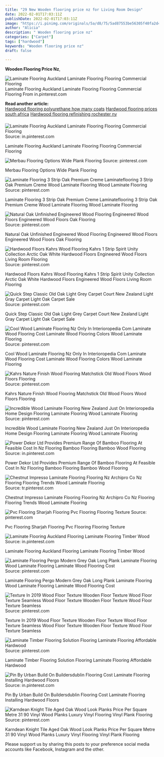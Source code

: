 ```yaml
---
title: "29 New Wooden flooring price nz for Living Room Design"
date: 2022-02-01T17:03:11Z
publishDate: 2022-02-01T17:03:11Z
image: "https://i.pinimg.com/originals/5a/d8/75/5ad87553be56305f40fa2d4a0186f6cd.jpg"
author: "Alicia"
description: " Wooden flooring price nz"
categories: ["Carpet"]
tags: ["hardwood"]
keywords: "Wooden flooring price nz"
draft: false

---
```

<!-- Head tag Code -->
**Wooden Flooring Price Nz**, 

![Laminate Flooring Auckland Laminate Flooring Flooring Commercial Flooring](https://i.pinimg.com/originals/c7/62/88/c76288496f9957bfe04adeb9f301f857.jpg "Laminate Flooring Auckland Laminate Flooring Flooring Commercial Flooring")
Laminate Flooring Auckland Laminate Flooring Flooring Commercial Flooring From in.pinterest.com

**Read another article:**  
[Hardwood flooring polyurethane how many coats](/hardwood-flooring-polyurethane-how-many-coats/)
[Hardwood flooring prices south africa](/hardwood-flooring-prices-south-africa/)
[Hardwood flooring refinishing rochester ny](/hardwood-flooring-refinishing-rochester-ny/)




### 

 


![Laminate Flooring Auckland Laminate Flooring Flooring Commercial Flooring](https://i.pinimg.com/originals/c7/62/88/c76288496f9957bfe04adeb9f301f857.jpg "Laminate Flooring Auckland Laminate Flooring Flooring Commercial Flooring")
Source: in.pinterest.com

Laminate Flooring Auckland Laminate Flooring Flooring Commercial Flooring  

![Merbau Flooring Options Wide Plank Flooring](https://i.pinimg.com/originals/e0/a3/57/e0a357b0b79908c034a3dc1864727f35.jpg "Merbau Flooring Options Wide Plank Flooring")
Source: pinterest.com

Merbau Flooring Options Wide Plank Flooring  

![Laminate Flooring 3 Strip Oak Premium Creme Laminateflooring 3 Strip Oak Premium Creme Wood Laminate Flooring Wood Laminate Flooring](https://i.pinimg.com/originals/9f/98/6a/9f986ac3c8126434a9922031a9dc448c.jpg "Laminate Flooring 3 Strip Oak Premium Creme Laminateflooring 3 Strip Oak Premium Creme Wood Laminate Flooring Wood Laminate Flooring")
Source: pinterest.com

Laminate Flooring 3 Strip Oak Premium Creme Laminateflooring 3 Strip Oak Premium Creme Wood Laminate Flooring Wood Laminate Flooring  

![Natural Oak Unfinished Engineered Wood Flooring Engineered Wood Floors Engineered Wood Floors Oak Flooring](https://i.pinimg.com/originals/b5/67/51/b56751af342fdd7054f22cd77b88261f.jpg "Natural Oak Unfinished Engineered Wood Flooring Engineered Wood Floors Engineered Wood Floors Oak Flooring")
Source: pinterest.com

Natural Oak Unfinished Engineered Wood Flooring Engineered Wood Floors Engineered Wood Floors Oak Flooring  

![Hardwood Floors Kahrs Wood Flooring Kahrs 1 Strip Spirit Unity Collection Arctic Oak White Hardwood Floors Engineered Wood Floors Living Room Flooring](https://i.pinimg.com/736x/19/34/46/1934463423c9e6b075abf28b7b5c6d30.jpg "Hardwood Floors Kahrs Wood Flooring Kahrs 1 Strip Spirit Unity Collection Arctic Oak White Hardwood Floors Engineered Wood Floors Living Room Flooring")
Source: pinterest.com

Hardwood Floors Kahrs Wood Flooring Kahrs 1 Strip Spirit Unity Collection Arctic Oak White Hardwood Floors Engineered Wood Floors Living Room Flooring  

![Quick Step Classic Old Oak Light Grey Carpet Court New Zealand Light Gray Carpet Light Oak Carpet Sale](https://i.pinimg.com/originals/ca/7e/a0/ca7ea025373831072a6166b72e63b078.jpg "Quick Step Classic Old Oak Light Grey Carpet Court New Zealand Light Gray Carpet Light Oak Carpet Sale")
Source: pinterest.com

Quick Step Classic Old Oak Light Grey Carpet Court New Zealand Light Gray Carpet Light Oak Carpet Sale  

![Cool Wood Laminate Flooring Nz Only In Interioropedia Com Laminate Wood Flooring Cost Laminate Wood Flooring Colors Wood Laminate Flooring](https://i.pinimg.com/originals/9e/80/e2/9e80e26004c8f20df802de6aa9a9c284.jpg "Cool Wood Laminate Flooring Nz Only In Interioropedia Com Laminate Wood Flooring Cost Laminate Wood Flooring Colors Wood Laminate Flooring")
Source: pinterest.com

Cool Wood Laminate Flooring Nz Only In Interioropedia Com Laminate Wood Flooring Cost Laminate Wood Flooring Colors Wood Laminate Flooring  

![Kahrs Nature Finish Wood Flooring Matchstick Old Wood Floors Wood Floors Flooring](https://i.pinimg.com/736x/a1/a7/e2/a1a7e2c9f0d39eef54245508a811ef68.jpg "Kahrs Nature Finish Wood Flooring Matchstick Old Wood Floors Wood Floors Flooring")
Source: pinterest.com

Kahrs Nature Finish Wood Flooring Matchstick Old Wood Floors Wood Floors Flooring  

![Incredible Wood Laminate Flooring New Zealand Just On Interioropedia Home Design Flooring Laminate Flooring Wood Laminate Flooring](https://i.pinimg.com/736x/0e/df/48/0edf48c33e2bfe081d0935b028a473cc.jpg "Incredible Wood Laminate Flooring New Zealand Just On Interioropedia Home Design Flooring Laminate Flooring Wood Laminate Flooring")
Source: pinterest.com

Incredible Wood Laminate Flooring New Zealand Just On Interioropedia Home Design Flooring Laminate Flooring Wood Laminate Flooring  

![Power Dekor Ltd Provides Premium Range Of Bamboo Flooring At Feasible Cost In Nz Flooring Bamboo Flooring Bamboo Wood Flooring](https://i.pinimg.com/originals/43/b5/83/43b5835499649df5953192b53a8edb2c.jpg "Power Dekor Ltd Provides Premium Range Of Bamboo Flooring At Feasible Cost In Nz Flooring Bamboo Flooring Bamboo Wood Flooring")
Source: in.pinterest.com

Power Dekor Ltd Provides Premium Range Of Bamboo Flooring At Feasible Cost In Nz Flooring Bamboo Flooring Bamboo Wood Flooring  

![Chestnut Impresso Laminate Flooring Flooring Nz Archipro Co Nz Flooring Flooring Trends Wood Laminate Flooring](https://i.pinimg.com/736x/88/18/83/881883083f4b1813637d41fdc5f766cf.jpg "Chestnut Impresso Laminate Flooring Flooring Nz Archipro Co Nz Flooring Flooring Trends Wood Laminate Flooring")
Source: tr.pinterest.com

Chestnut Impresso Laminate Flooring Flooring Nz Archipro Co Nz Flooring Flooring Trends Wood Laminate Flooring  

![Pvc Flooring Sharjah Flooring Pvc Flooring Flooring Texture](https://i.pinimg.com/564x/6d/e6/28/6de6281fc7fc4c640d55f1b7c34fb93a.jpg "Pvc Flooring Sharjah Flooring Pvc Flooring Flooring Texture")
Source: pinterest.com

Pvc Flooring Sharjah Flooring Pvc Flooring Flooring Texture  

![Laminate Flooring Auckland Flooring Laminate Flooring Timber Wood](https://i.pinimg.com/originals/a7/72/72/a7727284675d2e04c6e55897962f27b0.jpg "Laminate Flooring Auckland Flooring Laminate Flooring Timber Wood")
Source: in.pinterest.com

Laminate Flooring Auckland Flooring Laminate Flooring Timber Wood  

![Laminate Flooring Pergo Modern Grey Oak Long Plank Laminate Flooring Wood Laminate Flooring Laminate Wood Flooring Cost](https://i.pinimg.com/originals/9f/a3/5e/9fa35e764169c416c100d343bff0d914.jpg "Laminate Flooring Pergo Modern Grey Oak Long Plank Laminate Flooring Wood Laminate Flooring Laminate Wood Flooring Cost")
Source: pinterest.com

Laminate Flooring Pergo Modern Grey Oak Long Plank Laminate Flooring Wood Laminate Flooring Laminate Wood Flooring Cost  

![Texture In 2019 Wood Floor Texture Wooden Floor Texture Wood Floor Texture Seamless Wood Floor Texture Wooden Floor Texture Wood Floor Texture Seamless](https://i.pinimg.com/originals/84/96/dc/8496dccc43009fc85a4e43b83346a51d.png "Texture In 2019 Wood Floor Texture Wooden Floor Texture Wood Floor Texture Seamless Wood Floor Texture Wooden Floor Texture Wood Floor Texture Seamless")
Source: pinterest.com

Texture In 2019 Wood Floor Texture Wooden Floor Texture Wood Floor Texture Seamless Wood Floor Texture Wooden Floor Texture Wood Floor Texture Seamless  

![Laminate Timber Flooring Solution Flooring Laminate Flooring Affordable Hardwood](https://i.pinimg.com/originals/2e/76/e1/2e76e1a041c3ac136702860f361f260e.jpg "Laminate Timber Flooring Solution Flooring Laminate Flooring Affordable Hardwood")
Source: pinterest.com

Laminate Timber Flooring Solution Flooring Laminate Flooring Affordable Hardwood  

![Pin By Urban Build On Buildersdublin Flooring Cost Laminate Flooring Installing Hardwood Floors](https://i.pinimg.com/originals/c0/88/98/c0889877a3d2070903faf6d837318ac0.jpg "Pin By Urban Build On Buildersdublin Flooring Cost Laminate Flooring Installing Hardwood Floors")
Source: in.pinterest.com

Pin By Urban Build On Buildersdublin Flooring Cost Laminate Flooring Installing Hardwood Floors  

![Karndean Knight Tile Aged Oak Wood Look Planks Price Per Square Metre 31 90 Vinyl Wood Planks Luxury Vinyl Flooring Vinyl Plank Flooring](https://i.pinimg.com/originals/5a/d8/75/5ad87553be56305f40fa2d4a0186f6cd.jpg "Karndean Knight Tile Aged Oak Wood Look Planks Price Per Square Metre 31 90 Vinyl Wood Planks Luxury Vinyl Flooring Vinyl Plank Flooring")
Source: pinterest.com

Karndean Knight Tile Aged Oak Wood Look Planks Price Per Square Metre 31 90 Vinyl Wood Planks Luxury Vinyl Flooring Vinyl Plank Flooring  

Please support us by sharing this posts to your preference social media accounts like Facebook, Instagram and the other.


